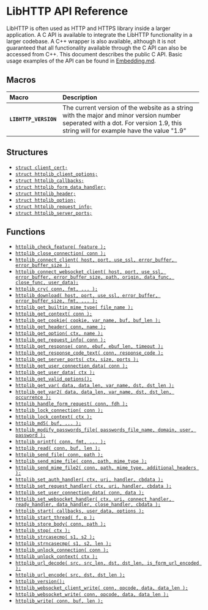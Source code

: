 # LibHTTP API Reference

LibHTTP is often used as HTTP and HTTPS library inside a larger application.
A C API is available to integrate the LibHTTP functionality in a larger
codebase. A C++ wrapper is also available, although it is not guaranteed
that all functionality available through the C API can also be accessed
from C++. This document describes the public C API. Basic usage examples of
the API can be found in [Embedding.md](Embedding.md).

## Macros

| Macro | Description |
| :--- | :--- |
| **`LIBHTTP_VERSION`** | The current version of the website as a string with the major and minor version number seperated with a dot. For version 1.9, this string will for example have the value "1.9" |

## Structures

* [`struct client_cert;`](api/client_cert.md)
* [`struct httplib_client_options;`](api/httplib_client_options.md)
* [`struct httplib_callbacks;`](api/httplib_callbacks.md)
* [`struct httplib_form_data_handler;`](api/httplib_form_data_handler.md)
* [`struct httplib_header;`](api/httplib_header.md)
* [`struct httplib_option;`](api/httplib_option.md)
* [`struct httplib_request_info;`](api/httplib_request_info.md)
* [`struct httplib_server_ports;`](api/httplib_server_ports.md)

## Functions

* [`httplib_check_feature( feature );`](api/httplib_check_feature.md)
* [`httplib_close_connection( conn );`](api/httplib_close_connection.md)
* [`httplib_connect_client( host, port, use_ssl, error_buffer, error_buffer_size );`](api/httplib_connect_client.md)
* [`httplib_connect_websocket_client( host, port, use_ssl, error_buffer, error_buffer_size, path, origin, data_func, close_func, user_data);`](api/httplib_connect_websocket_client.md)
* [`httplib_cry( conn, fmt, ... );`](api/httplib_cry.md)
* [`httplib_download( host, port, use_ssl, error_buffer, error_buffer_size, fmt, ... );`](api/httplib_download.md)
* [`httplib_get_builtin_mime_type( file_name );`](api/httplib_get_builtin_mime_type.md)
* [`httplib_get_context( conn );`](api/httplib_get_context.md)
* [`httplib_get_cookie( cookie, var_name, buf, buf_len );`](api/httplib_get_cookie.md)
* [`httplib_get_header( conn, name );`](api/httplib_get_header.md)
* [`httplib_get_option( ctx, name );`](api/httplib_get_option.md)
* [`httplib_get_request_info( conn );`](api/httplib_get_request_info.md)
* [`httplib_get_response( conn, ebuf, ebuf_len, timeout );`](api/httplib_get_response.md)
* [`httplib_get_response_code_text( conn, response_code );`](api/httplib_get_response_code_text.md)
* [`httplib_get_server_ports( ctx, size, ports );`](api/httplib_get_server_ports.md)
* [`httplib_get_user_connection_data( conn );`](api/httplib_get_user_connection_data.md)
* [`httplib_get_user_data( ctx );`](api/httplib_get_user_data.md)
* [`httplib_get_valid_options();`](api/httplib_get_valid_options.md)
* [`httplib_get_var( data, data_len, var_name, dst, dst_len );`](api/httplib_get_var.md)
* [`httplib_get_var2( data, data_len, var_name, dst, dst_len, occurrence );`](api/httplib_get_var2.md)
* [`httplib_handle_form_request( conn, fdh );`](api/httplib_handle_form_request.md)
* [`httplib_lock_connection( conn );`](api/httplib_lock_connection.md)
* [`httplib_lock_context( ctx );`](api/httplib_lock_context.md)
* [`httplib_md5( buf, ... );`](api/httplib_md5.md)
* [`httplib_modify_passwords_file( passwords_file_name, domain, user, password );`](api/httplib_modify_passwords_file.md)
* [`httplib_printf( conn, fmt, ... );`](api/httplib_printf.md)
* [`httplib_read( conn, buf, len );`](api/httplib_read.md)
* [`httplib_send_file( conn, path );`](api/httplib_send_file.md)
* [`httplib_send_mime_file( conn, path, mime_type );`](api/httplib_send_mime_file.md)
* [`httplib_send_mime_file2( conn, path, mime_type, additional_headers );`](api/httplib_send_mime_file2.md)
* [`httplib_set_auth_handler( ctx, uri, handler, cbdata );`](api/httplib_set_auth_handler.md)
* [`httplib_set_request_handler( ctx, uri, handler, cbdata );`](api/httplib_set_request_handler.md)
* [`httplib_set_user_connection_data( conn, data );`](api/httplib_set_user_connection_data.md)
* [`httplib_set_websocket_handler( ctx, uri, connect_handler, ready_handler, data_handler, close_handler, cbdata );`](api/httplib_set_websocket_handler.md)
* [`httplib_start( callbacks, user_data, options );`](api/httplib_start.md)
* [`httplib_start_thread( f, p );`](api/httplib_start_thread.md)
* [`httplib_store_body( conn, path );`](api/httplib_store_body.md)
* [`httplib_stop( ctx );`](api/httplib_stop.md)
* [`httplib_strcasecmp( s1, s2 );`](api/httplib_strcasecmp.md)
* [`httplib_strncasecmp( s1, s2, len );`](api/httplib_strncasecmp.md)
* [`httplib_unlock_connection( conn );`](api/httplib_unlock_connection.md)
* [`httplib_unlock_context( ctx );`](api/httplib_unlock_context.md)
* [`httplib_url_decode( src, src_len, dst, dst_len, is_form_url_encoded );`](api/httplib_url_decode.md)
* [`httplib_url_encode( src, dst, dst_len );`](api/httplib_url_encode.md)
* [`httplib_version();`](api/httplib_version.md)
* [`httplib_websocket_client_write( conn, opcode, data, data_len );`](api/httplib_websocket_client_write.md)
* [`httplib_websocket_write( conn, opcode, data, data_len );`](api/httplib_websocket_write.md)
* [`httplib_write( conn, buf, len );`](api/httplib_write.md)
